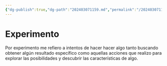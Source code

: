 ```yaml
---
{"dg-publish":true,"dg-path":"202403071159.md","permalink":"/202403071159/","title":"Experimento","tags":["público","término"],"created":"2024-03-07T11:59:10.969-06:00","updated":"2024-03-07T12:42:24.324-06:00"}
---
```


# Experimento
Por experimento me refiero a intentos de hacer hacer algo tanto buscando obtener algún resultado específico como aquellas acciones que realizo para explorar las posibilidades y descubrir las características de algo.